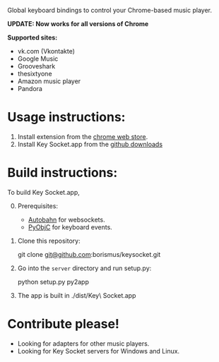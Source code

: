 Global keyboard bindings to control your Chrome-based music player.

**UPDATE: Now works for all versions of Chrome**

**Supported sites:**
   * vk.com (Vkontakte)
   * Google Music
   * Grooveshark
   * thesixtyone
   * Amazon music player
   * Pandora

# Usage instructions:

1. Install extension from the [chrome web store][crx].
2. Install Key Socket.app from the [github downloads][app]

# Build instructions:

To build Key Socket.app,

0. Prerequisites:

    * [Autobahn](https://github.com/oberstet/Autobahn/) for websockets.
    * [PyObjC](http://pyobjc.sourceforge.net) for keyboard events.

1. Clone this repository:

    git clone git@github.com:borismus/keysocket.git

2. Go into the `server` directory and run setup.py:

    python setup.py py2app

3. The app is built in ./dist/Key\ Socket.app

# Contribute please!

* Looking for adapters for other music players.
* Looking for Key Socket servers for Windows and Linux.

[crx]: https://chrome.google.com/webstore/detail/fphfgdknbpakeedbaenojjdcdoajihik
[app]: https://github.com/downloads/borismus/keysocket/KeySocket.zip

